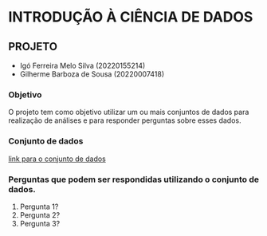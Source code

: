 # INTRODUÇÃO À CIÊNCIA DE DADOS
## PROJETO
- Igó Ferreira Melo Silva (20220155214)
- Gilherme Barboza de Sousa (20220007418)
### Objetivo
O projeto tem como objetivo utilizar um ou mais conjuntos de dados para realização de análises e para responder perguntas sobre esses dados.
### Conjunto de dados
<a href="" target="_blank">link para o conjunto de dados</a>
### Perguntas que podem ser respondidas utilizando o conjunto de dados.
1. Pergunta 1?
2. Pergunta 2?
3. Pergunta 3?
